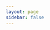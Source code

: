 ```yaml
---
layout: page
sidebar: false
---
```

<script setup>
import { Home, ormTab } from '@/components/home.tsx'
</script>

<Home>

<template v-slot:schemaLibraries>

::: code-group
<<< @/snippets/home/valibot.ts{ts twoslash} [valibot]
<<< @/snippets/home/zod.ts{ts twoslash} [zod]
<<< @/snippets/home/yup.ts{ts twoslash} [yup]
:::

</template>

<template v-slot:schemaGraphQl>

```GraphQL
type Giraffe {
  """The giraffe's name"""
  name: String!
  birthday: String!
  age(currentDate: String): Int!
}
```

</template>

<template v-slot:orm>

<template v-if="ormTab === 'Drizzle'">

<!--@include: ./snippets/home/drizzle.md-->

</template>

<template v-else-if="ormTab === 'Prisma'">

<!--@include: ./snippets/home/prisma.md-->

</template>

<template v-else-if="ormTab === 'MikroORM'">

<!--@include: ./snippets/home/mikro.md-->

</template>

</template>

</Home>